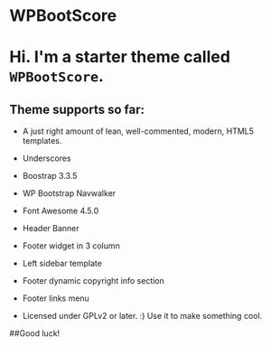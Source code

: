 WPBootScore
===

# Hi. I'm a starter theme called `WPBootScore`.

## Theme supports so far:

* A just right amount of lean, well-commented, modern, HTML5 templates.
* Underscores
* Boostrap 3.3.5 
* WP Bootstrap Navwalker
* Font Awesome 4.5.0
* Header Banner
* Footer widget in 3 column
* Left sidebar template
* Footer dynamic copyright info section
* Footer links menu 

* Licensed under GPLv2 or later. :) Use it to make something cool.

##Good luck!